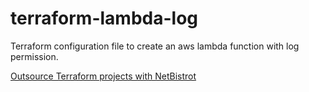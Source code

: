 # terraform-lambda-log

Terraform configuration file to create an aws lambda function with log permission.


[Outsource Terraform projects with NetBistrot](https://netbistrot.com/en/outsourcing/)
